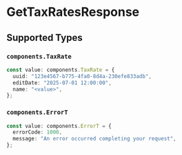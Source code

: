# GetTaxRatesResponse


## Supported Types

### `components.TaxRate`

```typescript
const value: components.TaxRate = {
  uuid: "123e4567-b775-4fa0-8d4a-230efe833adb",
  editDate: "2025-07-01 12:00:00",
  name: "<value>",
};
```

### `components.ErrorT`

```typescript
const value: components.ErrorT = {
  errorCode: 1000,
  message: "An error occurred completing your request",
};
```

